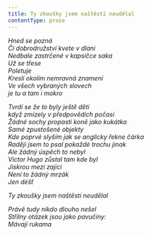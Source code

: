 ```yaml
---
title: Ty zkoušky jsem naštěstí neudělal
contentType: prose
---
```


<section>

_Hned se pozná  
Čí dobrodružství kvete v dlani  
Nedbale zastrčené v kapsičce saka  
Už se třese  
Poletuje  
Kreslí okolím nemravná znamení  
Ve všech vybraných slovech  
je tu a tam i mokro_

</section>

<section>

_Tvrdí se že to byly ještě děti  
když zmizely v předpovědích počasí  
Žádné sochy propasti koně jako kukátka  
Samé zpustošené objekty  
Kde poprvé slyším jak se anglicky řekne čárka  
Raději jsem to psal pokaždé trochu jinak  
Ale žádný úspěch to nebyl  
Victor Hugo zůstal tam kde byl  
Jiskrou mezi zajíci  
Není to žádný mrzák  
Jen déšť_

</section>

<section>

_Ty zkoušky jsem naštěstí neudělal_

</section>

<section>

_Právě tudy nikdo dlouho nešel  
Střílny otázek jsou jako pavučiny:  
Mávají rukama_

</section>

